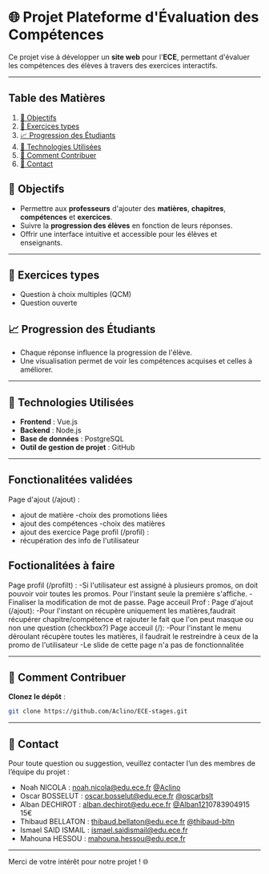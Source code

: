 # 🌐 Projet Plateforme d'Évaluation des Compétences
Ce projet vise à développer un **site web** pour l'**ECE**, permettant d'évaluer les compétences des élèves à travers des exercices interactifs.

---
## Table des Matières

1. [🎯 Objectifs](#-objectifs)
2. [📝 Exercices types](#-exercices-types)
3. [📈 Progression des Étudiants](#-progression-des-étudiants)
4. [🚀 Technologies Utilisées](#-technologies-utilisées)
5. [📝 Comment Contribuer](#-comment-contribuer)
6. [📧 Contact](#-contact)

## 🎯 Objectifs

- Permettre aux **professeurs** d'ajouter des **matières**, **chapitres**, **compétences** et **exercices**.  
- Suivre la **progression des élèves** en fonction de leurs réponses.  
- Offrir une interface intuitive et accessible pour les élèves et enseignants.  

---

## 📝 Exercices types
  
- Question à choix multiples (QCM)  
- Question ouverte

## 📈 Progression des Étudiants

- Chaque réponse influence la progression de l'élève.  
- Une visualisation permet de voir les compétences acquises et celles à améliorer.  

---

## 🚀 Technologies Utilisées

- **Frontend** : Vue.js
- **Backend** : Node.js
- **Base de données** : PostgreSQL
- **Outil de gestion de projet** : GitHub

---
## Fonctionalitées validées
Page d'ajout (/ajout) :
   - ajout de matière
      -choix des promotions liées
   - ajout des compétences
      -choix des matières
   - ajout des exercice
Page profil (/profil) :
   - récupération des info de l'utilisateur

## Foctionalitées à faire
Page profil (/profilt) :
   -Si l'utilisateur est assigné à plusieurs promos, on doit pouvoir voir toutes les promos.
   Pour l'instant seule la première s'affiche.
   -Finaliser la modification de mot de passe.
Page acceuil Prof :
Page d'ajout (/ajout):
   -Pour l'instant on récupère uniquement les matières,faudrait récupérer chapitre/compétence et rajouter le fait que l'on peut masque ou non une  question (checkbox?)
Page acceuil (/):
   -Pour l'instant le menu déroulant récupère toutes les matières, il faudrait le restreindre à ceux de la promo de l'utilisateur 
   -Le slide de cette page n'a pas de fonctionnalitée

---
## 📝 Comment Contribuer

**Clonez le dépôt** :  
   ```bash
   git clone https://github.com/Aclino/ECE-stages.git
   ```

---

## 📧 Contact

Pour toute question ou suggestion, veuillez contacter l’un des membres de l’équipe du projet :

- Noah NICOLA : [noah.nicola@edu.ece.fr](mailto:noah.nicola@edu.ece.fr)  [@Aclino](https://github.com/Aclino) 
- Oscar BOSSELUT : [oscar.bosselut@edu.ece.fr](mailto:oscar.bosselut@edu.ece.fr) [@oscarbslt](https://github.com/oscarbslt)
- Alban DECHIROT : [alban.dechirot@edu.ece.fr](mailto:alban.dechirot@edu.ece.fr) [@Alban121](https://github.com/Alban121)0783904915 15€
- Thibaud BELLATON : [thibaud.bellaton@edu.ece.fr](mailto:thibaud.bellaton@edu.ece.fr)  [@thibaud-bltn](https://github.com/thibaud-bltn)
- Ismael SAID ISMAIL : [ismael.saidismail@edu.ece.fr](mailto:ismael.saidismail@edu.ece.fr)
- Mahouna HESSOU : [mahouna.hessou@edu.ece.fr](mailto:mahouna.hessou@edu.ece.fr)

---

Merci de votre intérêt pour notre projet ! 🌐

